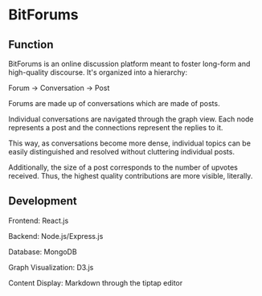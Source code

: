# BitForums

## Function
BitForums is an online discussion platform meant to foster long-form and high-quality discourse.
It's organized into a hierarchy:

Forum -> Conversation -> Post 

Forums are made up of conversations which are made of posts.

Individual conversations are navigated through the graph view.
Each node represents a post and the connections represent the replies to it.

This way, as conversations become more dense, individual topics can be easily distinguished and resolved without cluttering individual posts.

Additionally, the size of a post corresponds to the number of upvotes received.
Thus, the highest quality contributions are more visible, literally.

## Development

Frontend: React.js

Backend: Node.js/Express.js

Database: MongoDB

Graph Visualization: D3.js

Content Display: Markdown through the tiptap editor
